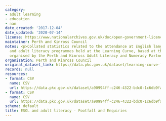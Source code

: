 ```yaml
---
category:
- adult learning
- education
- nan
date_created: '2017-12-04'
date_updated: '2020-07-14'
license: https://www.nationalarchives.gov.uk/doc/open-government-licence/version/3/
maintainer: Perth and Kinross Council
notes: <p>Collated statistics related to the attendance at English language (ESOL)
  and adult literacy programmes held at the Learning Curve, based at the AK Bell Library,
  organised by the Perth and Kinross Adult Literacy and Numeracy Partnership.</p>
organization: Perth and Kinross Council
original_dataset_link: https://data.pkc.gov.uk/dataset/learning-curve-footfall
records: null
resources:
- format: CSV
  name: CSV
  url: https://data.pkc.gov.uk/dataset/a90994ff-c246-4322-bdc0-1c6db9faae0f/resource/9373f72a-14de-47e4-9e26-6d9dca5d08c7/download/2015-2016.csv
- format: CSV
  name: CSV
  url: https://data.pkc.gov.uk/dataset/a90994ff-c246-4322-bdc0-1c6db9faae0f/resource/dab6a84c-b608-44c8-a5cd-f1e0314f4817/download/2016-2017.csv
schema: default
title: ESOL and adult literacy - Footfall and Enquiries
---
```

